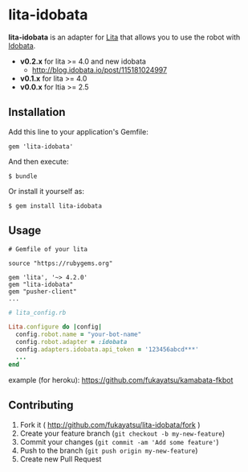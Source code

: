 # lita-idobata

**lita-idobata** is an adapter for [Lita](https://github.com/jimmycuadra/lita) that allows you to use the robot with [Idobata](https://idobata.io).

- **v0.2.x** for lita >= 4.0 and new idobata
  - http://blog.idobata.io/post/115181024997
- **v0.1.x** for lita >= 4.0
- **v0.0.x** for ltia >= 2.5

## Installation

Add this line to your application's Gemfile:

    gem 'lita-idobata'

And then execute:

    $ bundle

Or install it yourself as:

    $ gem install lita-idobata

## Usage

```
# Gemfile of your lita

source "https://rubygems.org"

gem 'lita', '~> 4.2.0'
gem "lita-idobata"
gem "pusher-client"
...
```

```ruby
# lita_config.rb

Lita.configure do |config|
  config.robot.name = "your-bot-name"
  config.robot.adapter = :idobata
  config.adapters.idobata.api_token = '123456abcd***'
  ...
end
```

example (for heroku): https://github.com/fukayatsu/kamabata-fkbot

## Contributing

1. Fork it ( http://github.com/fukayatsu/lita-idobata/fork )
2. Create your feature branch (`git checkout -b my-new-feature`)
3. Commit your changes (`git commit -am 'Add some feature'`)
4. Push to the branch (`git push origin my-new-feature`)
5. Create new Pull Request

